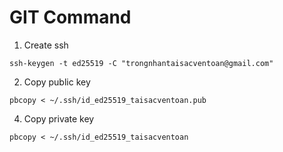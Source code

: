 # GIT Command

1. Create ssh

```
ssh-keygen -t ed25519 -C "trongnhantaisacventoan@gmail.com"
```

2. Copy public key

```
pbcopy < ~/.ssh/id_ed25519_taisacventoan.pub
```

4. Copy private key

```
pbcopy < ~/.ssh/id_ed25519_taisacventoan
```
